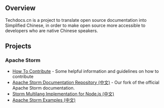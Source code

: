 ## Overview

Techdocs.cn is a project to translate open source documentation into Simplified Chinese, in order to make open source more accessible to developers who are native Chinese speakers. 

## Projects

### Apache Storm

* [How To Contribute](https://github.com/techdocscn/techdocscn.github.io/wiki/Storm) - Some helpful information and guidelines on how to contribute
* [Apache Storm Documentation Repository (中文)](https://github.com/techdocscn/storm) - Our fork of the official Apache Storm documentation.
* [Storm Multilang Implementation for Node.js (中文)](https://github.com/techdocscn/storm-node-multilang)
* [Apache Storm Examples (中文)](https://github.com/techdocscn/storm-examples)
